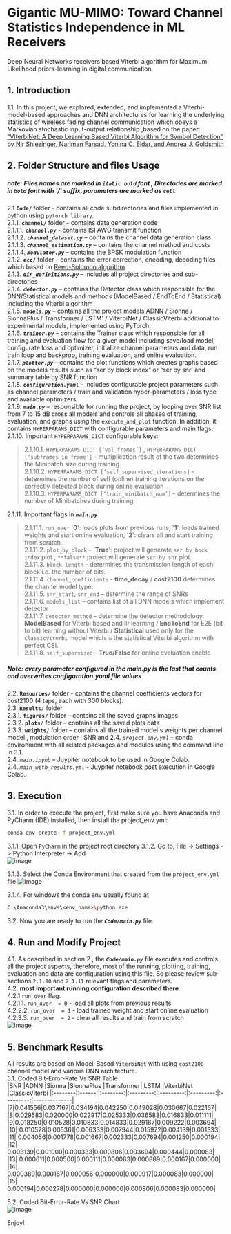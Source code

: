# Gigantic MU-MIMO: Toward Channel Statistics Independence in ML Receivers
Deep Neural Networks receivers based Viterbi algorithm for Maximum Likelihood priors-learning in digital communication 

## 1. Introduction   
1.1.  In this project, we explored, extended, and implemented a Viterbi-model-based approaches and DNN architectures for learning the underlying statistics of wireless fading channel communication which obeys a Markovian stochastic input-output relationship ,based on the paper: [“ViterbiNet: A Deep Learning Based Viterbi Algorithm for Symbol Detection” by Nir Shlezinger, Nariman Farsad, Yonina C. Eldar, and Andrea J. Goldsmith](https://arxiv.org/abs/2203.14359)  
## 2. Folder Structure and files Usage
##### note: Files names are marked in ***`italic bold`*** font ,  Directories are marked in **`bold`** font with '/' suffix, parameters are marked as `cell`

2.1 **`Code/`** folder - contains all code subdirectories and files implemented in python using `pytorch library`.   
2.1.1. **`channel/`** folder - contains data generation code  
2.1.1.1.	***`channel.py`*** -  contains ISI AWG transmit function  
2.1.1.2.	***`channel_dataset.py`*** – contains the channel data generation class  
2.1.1.3.	***`channel_estimation.py`*** – contains the channel method and costs  
2.1.1.4.	***`modulator.py`*** – contains the BPSK modulation function  
2.1.2.	**`ecc/`** folder - contains the error correction, encoding, decoding files which based on [Reed-Solomon algorithm](https://en.wikiversity.org/wiki/Reed%E2%80%93Solomon_codes_for_coders)  
2.1.3.	***`dir_definitions.py`*** – includes all project directories and sub-directories  
2.1.4.	***`detector.py`*** – contains the Detector class which responsible for the DNN/Statistical models and methods (ModelBased / EndToEnd / Statistical) including the Viterbi algorithm  
2.1.5.	***`models.py`*** – contains all the project models ADNN / Sionna / SionnaPlus / Transformer / LSTM' / ViterbiNet / ClassicViterbi additional to experimental models, implemented using PyTorch.  
2.1.6.	***`trainer.py`*** – contains the Trainer class which responsible for all training and evaluation flow for a given model including save/load model, configurate loss and optimizer, initialize channel parameters and data, run train loop and backprop, training evaluation, and online evaluation.  
2.1.7.	***`plotter.py`*** – contains the plot functions which creates graphs based on the models results such as “ser by block index” or “ser by snr’ and summary table by SNR function  
2.1.8.	***`configuration.yaml`*** – includes configurable project parameters such as channel parameters /  train and validation hyper-parameters / loss type and available optimizers.  
2.1.9.	***`main.py`*** – responsible for running the project, by looping over SNR list from 7 to 15 dB cross all models and controls all phases of training, evaluation, and graphs using the ```execute_and_plot``` function.
In addition, it contains `HYPERPARAMS_DICT` with configurable parameters and main flags.  
2.1.10.	Important `HYPERPARAMS_DICT` configurable keys:	
>2.1.10.1.	`HYPERPARAMS_DICT [‘val_frames’]` , `HYPERPARAMS_DICT [‘subframes_in_frame’]` - 
 multiplication result of the two determines the Minibatch size during training.  
2.1.10.2.	`HYPERPARAMS_DICT [‘self_supervised_iterations]` - determines the number of self (online) training iterations on the correctly detected block during online evaluation  
2.1.10.3.	`HYPERPARAMS_DICT [‘train_minibatch_num’]` - determines the number of Minibatches during training   

2.1.11.	Important flags in ***`main.py`***
>2.1.11.1.	`run_over` '**0**': loads plots from previous runs, '**1**': loads trained weights and start online evaluation, '**2**': clears all and start training  from scratch.  
2.1.11.2.	`plot_by_block` – '**True**': project will generate `ser by bock index` plot , `**false**`  project will generate `ser by snr` plot.  
2.1.11.3.	`block_length` – determines the transmission length of each block i.e. the number of bits.  
2.1.11.4.	`channel_coefficients` - **time_decay** / **cost2100** determines the channel model type.  
2.1.11.5.	`snr_start`, `snr_end` – determine the range of SNRs  
2.1.11.6.	`models_list` – contains list of all DNN models which implement  detector  
2.1.11.7.	`detector_method` – determine the detector methodology. **ModelBased** for Viterbi based and llr learning / **EndToEnd** for E2E (bit to bit) learning without Viterbi   / **Statistical** used only for the `ClassicViterbi` model which is the statistical Viterbi algorithm with perfect CSI.  
2.1.11.8.	`self_supervised`  - **True/False** for online evaluation enable  

##### Note: every parameter configured in the main.py is the last that counts and overwrites configuration.yaml file values 

2.2.	**`Resources/`** folder - contains the channel coefficients vectors for cost2100 (4 taps, each with 300 blocks).  
2.3.	**`Results/`** folder   
2.3.1.	**`figures/`** folder – contains all the saved graphs images  
2.3.2.	**`plots/`** folder – contains all the saved plots data  
2.3.3.	**`weights/`** folder – contains all the trained model's weights per channel model , modulation order  ,  SNR and 
2.4.	*`project_env.yml`* – conda environment with all related packages and modules using the command line in 3.1.  
2.4.	*`main.ipynb`* – Juypiter notebook to be used in Google Colab.  
2.4.	*`main_with_results.yml`* -  Juypiter notebook post execution in Google Colab.  
## 3.	Execution  
3.1.	In order to execute the project,  first make sure you have Anaconda and PyCharm (IDE) installed, then install the project_env.yml: 
```bash
conda env create -f project_env.yml
```
3.1.1.	Open `PyCharm` in the project root directory
3.1.2.	Go to, File -> Settings -> Python Interpreter -> Add  
![image](https://user-images.githubusercontent.com/104585352/197407096-bc1756c0-4679-46c1-9cb4-51a1994a0630.png)

3.1.3.	Select the Conda Environment that created from the `project_env.yml` file
![image](https://user-images.githubusercontent.com/104585352/197407100-f6783bf3-a862-41c8-9fcf-460fc267382e.png)

3.1.4.	For windows the conda env usually found at
```bash
C:\Anaconda3\envs\<env_name>\python.exe
```
3.2.	Now you are ready to  run the ***`Code/main.py`*** file.  
## 4. Run and Modify Project  
4.1. As described in  section 2 , the ***`Code/main.py`*** file executes and controls all the project aspects, therefore, most of the running, plotting, training, evaluation and data are configuration using this file. So please review  sub-sections `2.1.10` and `2.1.11`  relevant flags and parameters.  
4.2.	**most important running configuration described there**  
4.2.1 `run_over` flag:  
4.2.1.1.	`run_over  = 0` - load all plots from previous results  
4.2.2.2.	`run_over  = 1` - load trained weight and start online evaluation  
4.2.3.3.	`run_over  = 2` - clear all results and train from scratch  
![image](https://user-images.githubusercontent.com/104585352/197407103-35db531c-ea69-47ad-be5f-6def6d682d52.png)

## 5.	Benchmark Results
All results are based on  Model-Based `ViterbiNet` with using  `cost2100` channel model and various DNN architecture.   
5.1.  Coded Bit-Error-Rate Vs SNR Table   
|SNR     |ADNN	   |Sionna	  |SionnaPlus |Transformer|	LSTM	    |ViterbiNet	|ClassicViterbi
|:--------|:------:|:--------:|:---------:|:---------:|:---------:|:---------:|--------------|		
|7|0.041556|0.037167|0.034194|0.042250|0.049028|0.030667|0.022167|
|8|0.029583|0.020000|0.022917|0.025333|0.036583|0.016833|0.011111|
|9|0.018250|0.010528|0.010833|0.014833|0.029167|0.009222|0.003694|
|10|	0.010528|0.005361|0.006333|0.007944|0.015972|0.004139|0.001333|
|11|	0.004056|0.001778|0.001667|0.002333|0.007694|0.001250|0.000194|
|12|	0.003139|0.001000|0.000333|0.000806|0.003694|0.000444|0.000083|
|13|	0.000611|0.000500|0.000111|0.000083|0.000889|0.000167|0.000000|
|14|	0.000389|0.000167|0.000056|0.000000|0.000917|0.000083|0.000000|
|15|	0.000194|0.000278|0.000000|0.000000|0.000806|0.000083|0.000000|  

5.2.   Coded Bit-Error-Rate Vs SNR Chart   
![image](https://user-images.githubusercontent.com/104585352/197407950-e7d44eb6-25bb-4dc8-9a9a-6fcaaab20a03.png)

Enjoy!

